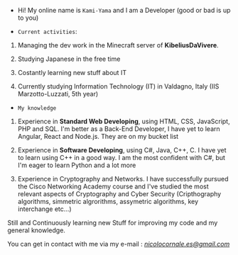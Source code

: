 - Hi! My online name is `Kami-Yama` and I am a Developer (good or bad is up to you)

- `Current activities`:

1. Managing the dev work in the Minecraft server of **KibeliusDaVivere**.

2. Studying Japanese in the free time

3. Costantly learning new stuff about IT

4. Currently studying Information Technology (IT) in Valdagno, Italy (IIS Marzotto-Luzzati, 5th year)

- `My knowledge`

1. Experience in **Standard Web Developing**, using HTML, CSS, JavaScript, PHP and SQL. I'm better as a Back-End Developer, I have yet to learn Angular, React and Node.js. They are on my bucket list

2. Experience in **Software Developing**, using C#, Java, C++, C. I have yet to learn using C++ in a good way. I am the most confident with C#, but I'm eager to learn Python and a lot more

3. Experience in Cryptography and Networks. I have successfully pursued the Cisco Networking Academy course and I've studied the most relevant aspects of Cryptography and Cyber Security (Cripthography algorithms, simmetric algrorithms, assymetric algorithms, key interchange etc...)

Still and Continuously learning new Stuff for improving my code and my general knowledge.

You can get in contact with me via my e-mail : *nicolocornale.es@gmail.com*

